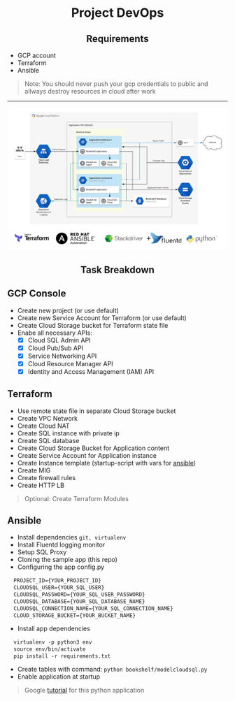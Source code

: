 <h1 align="center">Project DevOps</h1>

<h2 align="center">Requirements</h2>

- GCP account
- Terraform
- Ansible

> Note: You should never push your gcp credentials to public and allways destroy resources in cloud after work
---

![](./Phase_III_Project.png)

<h2 align="center">Task Breakdown</h2>

## GCP Console

- Create new project (or use default)
- Create new Service Account for Terraform (or use default)
- Create Cloud Storage bucket for Terraform state file
- Enabe all necessary APIs:
  - [x] Cloud SQL Admin API
  - [x] Cloud Pub/Sub API
  - [x] Service Networking API
  - [x] Cloud Resource Manager API
  - [x] Identity and Access Management (IAM) API

## Terraform

- Use remote state file in separate Cloud Storage bucket
- Create VPC Network
- Create Cloud NAT
- Create SQL instance with private ip
- Create SQL database
- Create Cloud Storage Bucket for Application content
- Create Service Account for Application instance
- Create Instance template (startup-script with vars for [ansible](#ansible))
- Create MIG
- Create firewall rules
- Create HTTP LB

> Optional: Create Terraform Modules

## Ansible

- Install dependencies `git, virtualenv`
- Install Fluentd logging monitor
- Setup SQL Proxy
- Cloning the sample app (this repo)
- Configuring the app config.py
```
  PROJECT_ID={YOUR_PROJECT_ID}
  CLOUDSQL_USER={YOUR_SQL_USER}
  CLOUDSQL_PASSWORD={YOUR_SQL_USER_PASSWORD}
  CLOUDSQL_DATABASE={YOUR_SQL_DATABASE_NAME}
  CLOUDSQL_CONNECTION_NAME={YOUR_SQL_CONNECTION_NAME}
  CLOUD_STORAGE_BUCKET={YOUR_BUCKET_NAME}
```
- Install app dependencies
```
  virtualenv -p python3 env
  source env/bin/activate
  pip install -r requirements.txt
```
- Create tables with command: `python bookshelf/modelcloudsql.py`
- Enable application at startup

> Google [tutorial](https://cloud.google.com/python/tutorials/bookshelf-on-compute-engine) for this python application